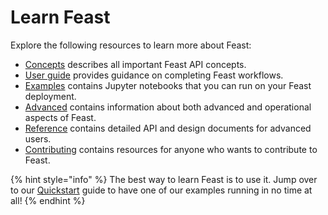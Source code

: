 # Learn Feast

Explore the following resources to learn more about Feast:

* [Concepts](../) describes all important Feast API concepts.
* [User guide](../user-guide/define-and-ingest-features.md) provides guidance on completing Feast workflows.
* [Examples](https://github.com/feast-dev/feast/tree/master/examples) contains Jupyter notebooks that you can run on your Feast deployment.
* [Advanced](../advanced/troubleshooting.md) contains information about both advanced and operational aspects of Feast.
* [Reference](../reference/api/) contains detailed API and design documents for advanced users.
* [Contributing](../contributing/contributing.md) contains resources for anyone who wants to contribute to Feast.

{% hint style="info" %}
The best way to learn Feast is to use it. Jump over to our [Quickstart](../quickstart.md) guide to have one of our examples running in no time at all!
{% endhint %}

